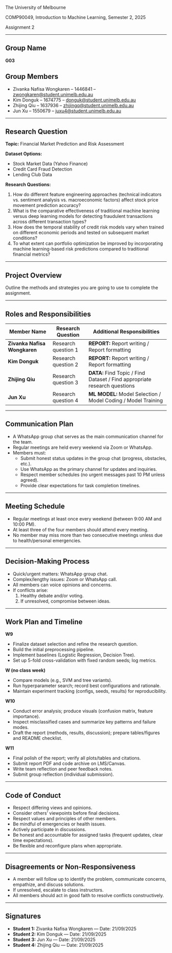 The University of Melbourne

COMP90049, Introduction to Machine Learning, Semester 2, 2025

Assignment 2

---

## Group Name
**G03**

## Group Members
- Zivanka Nafisa Wongkaren – 1446841 – zwongkaren@student.unimelb.edu.au
- Kim Donguk – 1674775 – donguk@student.unimelb.edu.au
- Zhijing Qiu – 1637936 – zhijingq@student.unimelb.edu.au
- Jun Xu – 1550679 – juxu4@student.unimelb.edu.au

---

## Research Question

**Topic:** Financial Market Prediction and Risk Assessment

**Dataset Options:**
- Stock Market Data (Yahoo Finance)
- Credit Card Fraud Detection
- Lending Club Data

**Research Questions:**
1. How do different feature engineering approaches (technical indicators vs. sentiment analysis vs. macroeconomic factors) affect stock price movement prediction accuracy?
2. What is the comparative effectiveness of traditional machine learning versus deep learning models for detecting fraudulent transactions across different transaction types?
3. How does the temporal stability of credit risk models vary when trained on different economic periods and tested on subsequent market conditions?
4. To what extent can portfolio optimization be improved by incorporating machine learning-based risk predictions compared to traditional financial metrics?

---

## Project Overview
Outline the methods and strategies you are going to use to complete the assignment.

---

## Roles and Responsibilities

| Member Name | Research Question | Additional Responsibilities |
|---|---|---|
| **Zivanka Nafisa Wongkaren** | Research question 1 | **REPORT:** Report writing / Report formatting |
| **Kim Donguk** | Research question 2 | **REPORT:** Report writing / Report formatting |
| **Zhijing Qiu** | Research question 3 | **DATA:** Find Topic / Find Dataset / Find appropriate research questions |
| **Jun Xu** | Research question 4 |**ML MODEL:** Model Selection / Model Coding / Model Training  |

---

## Communication Plan

- A WhatsApp group chat serves as the main communication channel for the team.
- Regular meetings are held every weekend via Zoom or WhatsApp.
- Members must:
  - Submit honest status updates in the group chat (progress, obstacles, etc.).
  - Use WhatsApp as the primary channel for updates and inquiries.
  - Respect member schedules (no urgent messages past 10 PM unless agreed).
  - Provide clear expectations for task completion timelines.

---

## Meeting Schedule

- Regular meetings at least once every weekend (between 9:00 AM and 10:00 PM).
- At least three of the four members should attend every meeting.
- No member may miss more than two consecutive meetings unless due to health/personal emergencies.

---

## Decision-Making Process

- Quick/urgent matters: WhatsApp group chat.
- Complex/lengthy issues: Zoom or WhatsApp call.
- All members can voice opinions and concerns.
- If conflicts arise:
  1. Healthy debate and/or voting.
  2. If unresolved, compromise between ideas.

---

## Work Plan and Timeline

**W9**
- Finalize dataset selection and refine the research question.
- Build the initial preprocessing pipeline.
- Implement baselines (Logistic Regression, Decision Tree).
- Set up 5-fold cross-validation with fixed random seeds; log metrics.

**W (no class week)**
- Compare models (e.g., SVM and tree variants).
- Run hyperparameter search; record best configurations and rationale.
- Maintain experiment tracking (configs, seeds, results) for reproducibility.

**W10**
- Conduct error analysis; produce visuals (confusion matrix, feature importance).
- Inspect misclassified cases and summarize key patterns and failure modes.
- Draft the report (methods, results, discussion); prepare tables/figures and README checklist.

**W11**
- Final polish of the report; verify all plots/tables and citations.
- Submit report PDF and code archive on LMS/Canvas.
- Write team reflection and peer feedback notes.
- Submit group reflection (individual submission).

---

## Code of Conduct

- Respect differing views and opinions.
- Consider others’ viewpoints before final decisions.
- Respect values and principles of other members.
- Be mindful of emergencies or health issues.
- Actively participate in discussions.
- Be honest and accountable for assigned tasks (frequent updates, clear time expectations).
- Be flexible and reconfigure plans when appropriate.

---

## Disagreements or Non-Responsiveness

- A member will follow up to identify the problem, communicate concerns, empathize, and discuss solutions.
- If unresolved, escalate to class instructors.
- All members should act in good faith to resolve conflicts constructively.

---

## Signatures

- **Student 1:** Zivanka Nafisa Wongkaren — Date: 21/09/2025
- **Student 2:** Kim Donguk — Date: 21/09/2025
- **Student 3:** Jun Xu — Date: 21/09/2025
- **Student 4:** Zhijing Qiu — Date: 21/09/2025